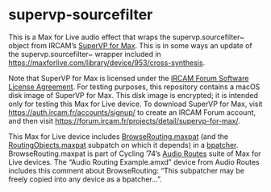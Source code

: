 # supervp-sourcefilter

This is a Max for Live audio effect that wraps the supervp.sourcefilter\~ object from IRCAM’s [SuperVP for Max](https://forum.ircam.fr/projects/detail/supervp-for-max/). This is in some ways an update of the supervp.sourcefilter\~ wrapper included in https://maxforlive.com/library/device/953/cross-synthesis.

Note that SuperVP for Max is licensed under the [IRCAM Forum Software License Agreement](https://forum.ircam.fr/legal/contrat-de-licence-forum-ircam/). For testing purposes, this repository contains a macOS disk image of SuperVP for Max. This disk image is encrypted; it is intended only for testing this Max for Live device. To download SuperVP for Max, visit https://auth.ircam.fr/accounts/signup/ to create an IRCAM Forum account, and then visit https://forum.ircam.fr/projects/detail/supervp-for-max/.

This Max for Live device includes [BrowseRouting.maxpat](BrowseRouting.maxpat) (and the [RoutingObjects.maxpat](RoutingObjects.maxpat) subpatch on which it depends) in a [bpatcher](https://docs.cycling74.com/latest/refpages/bpatcher). BrowseRouting.maxpat is part of Cycling&nbsp;’74’s [Audio Routes](https://maxforlive.com/library/device/5830/audio-routes) suite of Max for Live devices. The “Audio Routing Example.amxd” device from Audio Routes includes this comment about BrowseRouting: “This subpatcher may be freely copied into any device as a bpatcher…”.
